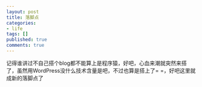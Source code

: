 ```yaml
---
layout: post
title: 落脚点
categories:
- life
tags: []
published: true
comments: true
---
```

<p>记得谁讲过不自己搭个blog都不能算上是程序猿，好吧，心血来潮就突然来搭了，虽然用WordPress没什么技术含量是吧，不过也算是搭上了= =，好吧这里就成新的落脚点了</p>
